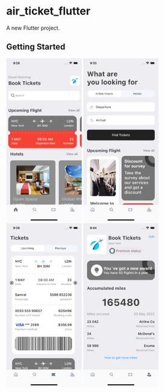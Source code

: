 # air_ticket_flutter

A new Flutter project.

## Getting Started
<img src="assets/images/screen1.png" alt="drawing" width="200"/>
<img src="assets/images/screen2.png" alt="drawing" width="200"/>
<img src="assets/images/screen3.png" alt="drawing" width="200"/>
<img src="assets/images/screen4.png" alt="drawing" width="200"/>


